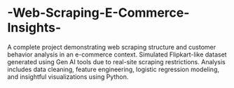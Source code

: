 # -Web-Scraping-E-Commerce-Insights-
A complete project demonstrating web scraping structure and customer behavior analysis in an e-commerce context. Simulated Flipkart-like dataset generated using Gen AI tools due to real-site scraping restrictions. Analysis includes data cleaning, feature engineering, logistic regression modeling, and insightful visualizations using Python.
